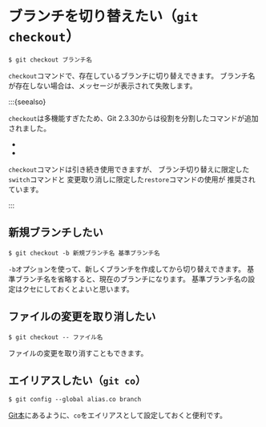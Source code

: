 # ブランチを切り替えたい（``git checkout``）

```console
$ git checkout ブランチ名
```

``checkout``コマンドで、存在しているブランチに切り替えできます。
ブランチ名が存在しない場合は、メッセージが表示されて失敗します。

:::{seealso}

`checkout`は多機能すぎたため、Git 2.3.30からは役割を分割したコマンドが追加されました。

- [](./git-switch.md)
- [](./git-restore.md)

`checkout`コマンドは引き続き使用できますが、
ブランチ切り替えに限定した`switch`コマンドと
変更取り消しに限定した`restore`コマンドの使用が
推奨されています。

:::

## 新規ブランチしたい

```console
$ git checkout -b 新規ブランチ名 基準ブランチ名
```

``-b``オプションを使って、新しくブランチを作成してから切り替えできます。
基準ブランチ名を省略すると、現在のブランチになります。
基準ブランチ名の設定はクセにしておくとよいと思います。

## ファイルの変更を取り消したい

```console
$ git checkout -- ファイル名
```

ファイルの変更を取り消すこともできます。

## エイリアスしたい（``git co``）

```console
$ git config --global alias.co branch
```

[Git本](https://git-scm.com/book/ja/v2/Git-%E3%81%AE%E5%9F%BA%E6%9C%AC-Git-%E3%82%A8%E3%82%A4%E3%83%AA%E3%82%A2%E3%82%B9)にあるように、``co``をエイリアスとして設定しておくと便利です。


